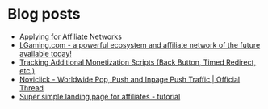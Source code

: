 # Blog posts
<!-- BLOG-POST-LIST:START -->
- [Applying for Affiliate Networks](https://afflift.com/f/threads/applying-for-affiliate-networks.6890/)
- [LGaming.com - a powerful ecosystem and affiliate network of the future available today!](https://afflift.com/f/threads/lgaming-com-a-powerful-ecosystem-and-affiliate-network-of-the-future-available-today.10618/)
- [Tracking Additional Monetization Scripts &lpar;Back Button, Timed Redirect, etc.&rpar;](https://afflift.com/f/threads/tracking-additional-monetization-scripts-back-button-timed-redirect-etc.5121/)
- [Noviclick - Worldwide Pop, Push and Inpage Push Traffic | Official Thread](https://afflift.com/f/threads/noviclick-worldwide-pop-push-and-inpage-push-traffic-official-thread.7213/)
- [Super simple landing page for affiliates - tutorial](https://afflift.com/f/threads/super-simple-landing-page-for-affiliates-tutorial.10477/)
<!-- BLOG-POST-LIST:END -->
